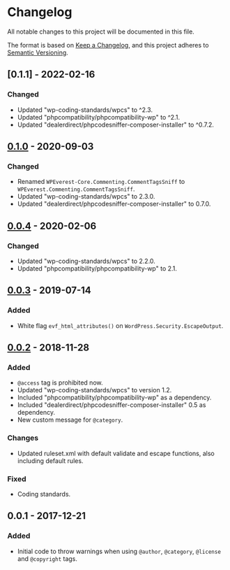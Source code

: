 # Changelog
All notable changes to this project will be documented in this file.

The format is based on [Keep a Changelog](https://keepachangelog.com/en/1.0.0/),
and this project adheres to [Semantic Versioning](https://semver.org/spec/v2.0.0.html).

## [0.1.1] - 2022-02-16
### Changed
- Updated "wp-coding-standards/wpcs" to ^2.3.
- Updated "phpcompatibility/phpcompatibility-wp" to ^2.1.
- Updated "dealerdirect/phpcodesniffer-composer-installer" to ^0.7.2.

## [0.1.0] - 2020-09-03
### Changed
- Renamed `WPEverest-Core.Commenting.CommentTagsSniff` to `WPEverest.Commenting.CommentTagsSniff`.
- Updated "wp-coding-standards/wpcs" to 2.3.0.
- Updated "dealerdirect/phpcodesniffer-composer-installer" to 0.7.0.

## [0.0.4] - 2020-02-06
### Changed
- Updated "wp-coding-standards/wpcs" to 2.2.0.
- Updated "phpcompatibility/phpcompatibility-wp" to 2.1.

## [0.0.3] - 2019-07-14
### Added
- White flag `evf_html_attributes()` on `WordPress.Security.EscapeOutput`.

## [0.0.2] - 2018-11-28
### Added
- `@access` tag is prohibited now.
- Updated "wp-coding-standards/wpcs" to version 1.2.
- Included "phpcompatibility/phpcompatibility-wp" as a dependency.
- Included "dealerdirect/phpcodesniffer-composer-installer" 0.5 as dependency.
- New custom message for `@category`.

### Changes
- Updated ruleset.xml with default validate and escape functions, also including default rules.

### Fixed
- Coding standards.

## 0.0.1 - 2017-12-21
### Added
- Initial code to throw warnings when using `@author`, `@category`, `@license` and `@copyright` tags.

[Unreleased]: https://github.com/wpeverest/wpeverest-sniffs/compare/0.1.0...HEAD
[0.1.0]: https://github.com/wpeverest/wpeverest-sniffs/compare/0.0.4...0.1.0
[0.0.4]: https://github.com/wpeverest/wpeverest-sniffs/compare/0.0.3...0.0.4
[0.0.3]: https://github.com/wpeverest/wpeverest-sniffs/compare/0.0.2...0.0.3
[0.0.2]: https://github.com/wpeverest/wpeverest-sniffs/compare/0.0.1...0.0.2
